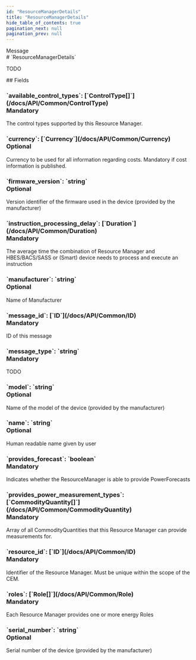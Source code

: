 ```yaml
---
id: "ResourceManagerDetails"
title: "ResourceManagerDetails"
hide_table_of_contents: true
pagination_next: null
pagination_prev: null
---
```


<div style={{ display: "flex", flexDirection: "row", alignItems: "start", justifyContent: "center" }}>
<div style={{ flexBasis: "35rem", flexGrow: "0", minWidth: "0" }}>
<div style={{ marginLeft: "1rem", marginBottom: "2rem" }}>
<div class="api-title">
<div style={{ width: "fit-content", fontWeight: 500, color: "gray" }}>
Message
</div>
# `ResourceManagerDetails`
</div>


TODO

</div>

<div style={{ marginLeft: "1rem" }}>
## Fields
</div>
<div class="field-card">
<h3>`available_control_types`: <span className="type-link">[`ControlType[]`](/docs/API/Common/ControlType)</span> <div style={{ float: "right", color: "#888888", fontSize: '10pt', fontWeight: "400" }}>Mandatory</div></h3>
The control types supported by this Resource Manager.

</div>
<div class="field-card">
<h3>`currency`: <span className="type-link">[`Currency`](/docs/API/Common/Currency)</span> <div style={{ float: "right", color: "#888888", fontSize: '10pt', fontWeight: "400" }}>Optional</div></h3>
Currency to be used for all information regarding costs. Mandatory if cost information is published.

</div>
<div class="field-card">
<h3>`firmware_version`: <span className="type-link">`string`</span> <div style={{ float: "right", color: "#888888", fontSize: '10pt', fontWeight: "400" }}>Optional</div></h3>
Version identifier of the firmware used in the device (provided by the manufacturer)

</div>
<div class="field-card">
<h3>`instruction_processing_delay`: <span className="type-link">[`Duration`](/docs/API/Common/Duration)</span> <div style={{ float: "right", color: "#888888", fontSize: '10pt', fontWeight: "400" }}>Mandatory</div></h3>
The average time the combination of Resource Manager and HBES/BACS/SASS or (Smart) device needs to process and execute an instruction

</div>
<div class="field-card">
<h3>`manufacturer`: <span className="type-link">`string`</span> <div style={{ float: "right", color: "#888888", fontSize: '10pt', fontWeight: "400" }}>Optional</div></h3>
Name of Manufacturer

</div>
<div class="field-card">
<h3>`message_id`: <span className="type-link">[`ID`](/docs/API/Common/ID)</span> <div style={{ float: "right", color: "#888888", fontSize: '10pt', fontWeight: "400" }}>Mandatory</div></h3>
ID of this message

</div>
<div class="field-card">
<h3>`message_type`: <span className="type-link">`string`</span> <div style={{ float: "right", color: "#888888", fontSize: '10pt', fontWeight: "400" }}>Mandatory</div></h3>
TODO

</div>
<div class="field-card">
<h3>`model`: <span className="type-link">`string`</span> <div style={{ float: "right", color: "#888888", fontSize: '10pt', fontWeight: "400" }}>Optional</div></h3>
Name of the model of the device (provided by the manufacturer)

</div>
<div class="field-card">
<h3>`name`: <span className="type-link">`string`</span> <div style={{ float: "right", color: "#888888", fontSize: '10pt', fontWeight: "400" }}>Optional</div></h3>
Human readable name given by user

</div>
<div class="field-card">
<h3>`provides_forecast`: <span className="type-link">`boolean`</span> <div style={{ float: "right", color: "#888888", fontSize: '10pt', fontWeight: "400" }}>Mandatory</div></h3>
Indicates whether the ResourceManager is able to provide PowerForecasts

</div>
<div class="field-card">
<h3>`provides_power_measurement_types`: <span className="type-link">[`CommodityQuantity[]`](/docs/API/Common/CommodityQuantity)</span> <div style={{ float: "right", color: "#888888", fontSize: '10pt', fontWeight: "400" }}>Mandatory</div></h3>
Array of all CommodityQuantities that this Resource Manager can provide measurements for. 

</div>
<div class="field-card">
<h3>`resource_id`: <span className="type-link">[`ID`](/docs/API/Common/ID)</span> <div style={{ float: "right", color: "#888888", fontSize: '10pt', fontWeight: "400" }}>Mandatory</div></h3>
Identifier of the Resource Manager. Must be unique within the scope of the CEM.

</div>
<div class="field-card">
<h3>`roles`: <span className="type-link">[`Role[]`](/docs/API/Common/Role)</span> <div style={{ float: "right", color: "#888888", fontSize: '10pt', fontWeight: "400" }}>Mandatory</div></h3>
Each Resource Manager provides one or more energy Roles

</div>
<div class="field-card">
<h3>`serial_number`: <span className="type-link">`string`</span> <div style={{ float: "right", color: "#888888", fontSize: '10pt', fontWeight: "400" }}>Optional</div></h3>
Serial number of the device (provided by the manufacturer)

</div>
</div>
</div>